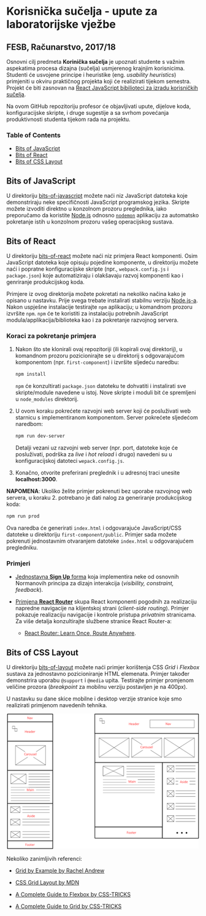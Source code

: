 # **Korisnička sučelja - upute za laboratorijske vježbe**

## FESB, Računarstvo, 2017/18

Osnovni cilj predmeta **Korinička sučelja** je upoznati studente s važnim aspekatima procesa dizajna (sučelja) usmjerenog krajnjim korisnicima. Studenti će usvojene principe i heuristike (eng. _usability heuristics_) primjeniti u okviru praktičnog projekta koji će realizirati tijekom semestra. Projekt će biti zasnovan na [React JavaScript bibilioteci za izradu korisničkih sučelja](https://reactjs.org).

Na ovom GitHub repozitoriju profesor će objavljivati upute, dijelove koda, konfiguracijske skripte, i druge sugestije a sa svrhom povećanja produktivnosti studenta tijekom rada na projektu.

### Table of Contents

- [Bits of JavaScript](#bits-of-javascript)
- [Bits of React](#bits-of-react)
- [Bits of CSS Layout](#bits-of-css-layout)

## Bits of JavaScript

U direktoriju [bits-of-javascript](/bits-of-javascript) možete naći niz JavaScript datoteka koje demonstriraju neke specifičnosti JavaScript programskog jezika. Skripte možete izvoditi direktno u konzolnom prozoru preglednika, iako preporučamo da koristite [Node.js](https://nodejs.org) odnosno [`nodemon`](https://nodemon.io) aplikaciju za automatsko pokretanje istih u konzolnom prozoru vašeg operacijskog sustava.

## Bits of React

U direktoriju [bits-of-react](/bits-of-react) možete naći niz primjera React komponenti. Osim JavaScript datoteka koje opisuju pojedine komponente, u direktoriju možete naći i popratne konfiguracijske skripte (npr., `webpack.config.js` i `package.json`) koje automatiziraju i olakšavaju razvoj komponenti kao i genriranje produkcijskog koda.

Primjere iz ovog direktorija možete pokretati na nekoliko načina kako je opisano u nastavku. Prije svega trebate instalirati stabilnu verziju [Node.js-a](https://nodejs.org). Nakon uspješne instalacije testirajte `npm` aplikaciju; u komandnom prozoru izvršite `npm`. `npm` će te koristiti za instalaciju potrebnih JavaScript modula/applikacija/biblioteka kao i za pokretanje razvojnog servera.

### Koraci za pokretanje primjera

1. Nakon što ste klonirali ovaj repozitoriji (ili kopirali ovaj direktorij), u komandnom prozoru pozicionirajte se u direktorij s odgovarajućom komponentom (npr. `first-component`) i izvršite sljedeću naredbu:
    ```Bash
    npm install
    ```
    `npm` će konzultirati `package.json` datoteku te dohvatiti i instalirati sve skripte/module navedene u istoj. Nove skripte i moduli bit će spremljeni u `node_modules` direktorij.

2. U ovom koraku pokrećete razvojni web server koji će posluživati web starnicu s implementiranom komponentom. Server pokrećete sljedećom naredbom:
    ```Bash
    npm run dev-server
    ```
    Detalji vezani uz razvojni web server (npr. port, datoteke koje će posluživati, podrška za _live_ i _hot reload_ i drugo) navedeni su u konfiguracijskoj datoteci `wepack.config.js`.

3. Konačno, otvorite preferirani preglednik i u adresnoj traci unesite **localhost:3000**.

**NAPOMENA**: Ukoliko želite primjer pokrenuti bez uporabe razvojnog web servera, u koraku 2. potrebano je dati nalog za generiranje produkcijskog koda:

```Bash
npm run prod
```
    
Ova naredba će generirati `index.html` i odgovarajuće JavaScript/CSS datoteke u direktoriju `first-component/public`. Primjer sada možete pokrenuti jednostavnim otvaranjem datoteke `index.html` u odgovarajućem pregledniku.

### Primjeri

- [Jednostavna **Sign Up** forma](/bits-of-react/first-component) koja implementira neke od osnovnih Normanovih principa za dizajn interakcija (_visibility, constraint, feedback_).

- [Primjena **React Router**](/bits-of-react/react-router) skupa React komponenti pogodnih za realizaciju napredne navigacije na klijentskoj strani (_client-side routing_). Primjer pokazuje realizaciju navigacije i kontrole pristupa _privatnim_ stranicama. Za više detalja konzultirajte službene stranice React Router-a: 
    - [React Router: Learn Once, Route Anywhere](https://reacttraining.com/react-router).




## Bits of CSS Layout

U direktoriju [bits-of-layout](/bits-of-layout) možete naći primjer korištenja CSS _Grid_ i _Flexbox_ sustava za  jednostavno pozicioniranje HTML elemenata. Primjer također demonstrira uporabu `@support` i `@media` upita. Testirajte primjer promjenom veličine prozora (_breakpoint_ za mobilnu verziju postavljen je na 400px).

U nastavku su dane skice mobilne i desktop verzije stranice koje smo realizirati primjenom navedenih tehnika.

<p align="center">
    <img src="./img/layout.png"width="500px"/>
</p>

Nekoliko zanimljivih referenci:

- [Grid by Example by Rachel Andrew](https://gridbyexample.com)

- [CSS Grid Layout by MDN](https://developer.mozilla.org/en-US/docs/Web/CSS/CSS_Grid_Layout)

- [A Complete Guide to Flexbox by CSS-TRICKS](https://css-tricks.com/snippets/css/a-guide-to-flexbox/)

- [A Complete Guide to Grid by CSS-TRICKS](https://css-tricks.com/snippets/css/complete-guide-grid/)
